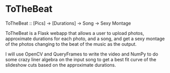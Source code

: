 ToTheBeat
=========

ToTheBeat :: [Pics] -> [Durations] -> Song -> Sexy Montage

ToTheBeat is a Flask webapp that allows a user to upload photos, 
approximate durations for each photo, and a song, and get a sexy 
montage of the photos changing to the beat of the music as the output.

I will use OpenCV and QueryFrames to write the video and NumPy to do 
some crazy liner algebra on the input song to get a best fit curve
of the slideshow cuts based on the approximate durations.
